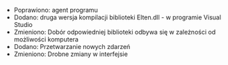 - Poprawiono: agent programu
- Dodano: druga wersja kompilacji biblioteki Elten.dll - w programie Visual Studio
- Zmieniono: Dobór odpowiedniej biblioteki odbywa się w zależności od możliwości komputera
- Dodano: Przetwarzanie nowych zdarzeń
- Zmieniono: Drobne zmiany w interfejsie